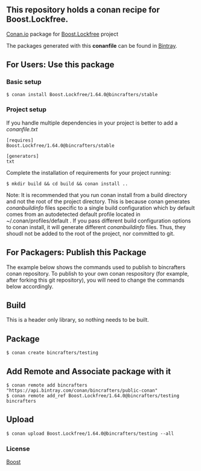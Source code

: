 ## This repository holds a conan recipe for Boost.Lockfree.

[Conan.io](https://conan.io) package for [Boost.Lockfree](https://github.com/Boostorg/Lockfree) project

The packages generated with this **conanfile** can be found in [Bintray](https://bintray.com/bincrafters/public-conan/Boost.Lockfree%3Abincrafters).

## For Users: Use this package

### Basic setup

    $ conan install Boost.Lockfree/1.64.0@bincrafters/stable

### Project setup

If you handle multiple dependencies in your project is better to add a *conanfile.txt*

    [requires]
    Boost.Lockfree/1.64.0@bincrafters/stable

    [generators]
    txt

Complete the installation of requirements for your project running:</small></span>

    $ mkdir build && cd build && conan install ..
	
Note: It is recommended that you run conan install from a build directory and not the root of the project directory.  This is because conan generates *conanbuildinfo* files specific to a single build configuration which by default comes from an autodetected default profile located in ~/.conan/profiles/default .  If you pass different build configuration options to conan install, it will generate different *conanbuildinfo* files.  Thus, they shoudl not be added to the root of the project, nor committed to git. 

## For Packagers: Publish this Package

The example below shows the commands used to publish to bincrafters conan repository. To publish to your own conan respository (for example, after forking this git repository), you will need to change the commands below accordingly. 

## Build  

This is a header only library, so nothing needs to be built.

## Package 

    $ conan create bincrafters/testing
	
## Add Remote and Associate package with it

	$ conan remote add bincrafters "https://api.bintray.com/conan/bincrafters/public-conan"
	$ conan remote add_ref Boost.Lockfree/1.64.0@bincrafters/testing bincrafters

## Upload

    $ conan upload Boost.Lockfree/1.64.0@bincrafters/testing --all

### License
[Boost](LICENSE)
